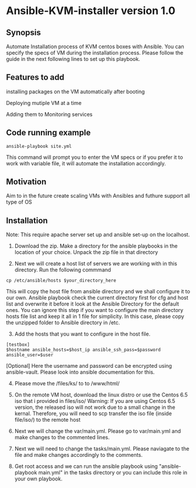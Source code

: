 # Ansible-KVM-installer version 1.0

## Synopsis

Automate Installation process of KVM centos boxes with Ansible. You can specify the specs of VM during the installation process.
Please follow the guide in the next following lines to set up this playbook.

## Features to add
installing packages on the VM automatically after booting

Deploying mutiple VM at a time

Adding them to Monitoring services

## Code running example
```
ansible-playbook site.yml
```

This command will prompt you to enter the VM specs or if you prefer it to work with variable file, it will automate the installation accordingly. 



## Motivation
Aim to in the future create scaling VMs with Ansibles and futhure support all type of OS

## Installation
Note:
This require apache server set up and ansible set-up on the localhost.

1. Download the zip. Make a directory for the ansible playbooks in the location of your choice. Unpack the zip file in that directory

2. Next we will create a host list of servers we are working with in this directory. Run the following commmand


``cp /etc/ansible/hosts $your_directory_here``

This will copy the host file from ansible directory and we shall configure it to our own. Ansible playbook check the current directory first for cfg and host list and overwrite it before it look at the Ansible Directory for the default ones. You can ignore this step if you want to configure the main directory hosts file list and keep it all in 1 file for simplicity. In this case, please copy the unzipped folder to Ansible directory in /etc.

3.  Add the hosts that you want to configure in the host file.
```
[testbox]
$hostname ansible_hosts=$host_ip ansible_ssh_pass=$password ansible_user=$user
```
[Optional]
Here the username and password can be encrypted using ansible-vault. Please look into ansible documentation for this.

4. Please move the /files/ks/ to to /www/html/ 

5. On the remote VM host, download the linux distro or use the Centos 6.5 iso that i provided in files/iso/
Warning: If you are using Centos 6.5 version, the released iso will not work due to a small change in the kernal. Therefore, you will need to scp transfer the iso file (inside file/iso/) to the remote host 

6. Next we will change the var/main.yml. Please go to var/main.yml and make changes to the commented lines.

7. Next we will need to change the tasks/main.yml. Please naviagate to the file and make changes accordingly to the comments.

8. Get root access and we can run the ansible playbook using "ansible-playbook main.yml" in the tasks directory or you can include this role in your own playbook.





